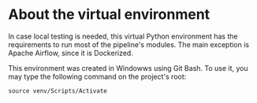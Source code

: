 # About the virtual environment

In case local testing is needed, this virtual Python environment has the requirements to run most of the pipeline's modules. The main exception is Apache Airflow, since it is Dockerized.

This environment was created in Windowws using Git Bash. To use it, you may type the following command on the project's root:

```
source venv/Scripts/Activate
```
